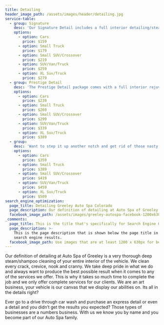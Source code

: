 ```yaml
---
title: Detailing
header_image_path: /assets/images/header/detailing.jpg
service-table:
  - group: Signature
    desc: 'Our Signature Detail includes a full interior detailing/steam cleaning/shampoo, uv protectant application, exterior wash, wheel cleaning, tires dressed and all windows cleaned. This detail package is great for those who maintain their vehicle on a regular basis.'
    options:
      - option: Cars
        price: $159
      - option: Small Truck
        price: $179
      - option: Small SUV/Crossover
        price: $219
      - option: SUV/Van/Truck
        price: $259
      - option: XL Suv/Truck
        price: $279
  - group: Prestige Detail
    desc: 'The Prestige Detail package comes with a full interior rejuvenation treatment that includes shampooing, steam cleaning and thorough scrubbing of all panels. Uv protectant applied to interior plastics and leather. The vehicle will then receive a sudsy bubble bath, light clay towel, wheel cleaning and a 1 step gloss enhancement polish. Tires dressed and all windows cleaned. * We highly recommend upgrading to a leather conditioner and paint sealant or even Fortify(our ceramic base sealant 10-12 months protection)'
    options:
      - option: Cars
        price: $239
      - option: Small Truck
        price: $269
      - option: Small SUV/Crossover
        price: $299
      - option: SUV/Van/Truck
        price: $339
      - option: XL Suv/Truck
        price: $389
  - group:
    desc: 'Want to step it up another notch and get rid of those nasty swirl marks, 50-60% of your scratches and really enhance your paints gloss? The Concours Detail is the package you are looking for. Of course we include the full interior detailing and rejuvenation as the lower tiered detail packages, however this one includes a 2 step polishing process on the exterior that makes a major difference on your paint surface. * We highly recommend upgrading to Fortify our ceramic based sealant that lasts 10-12 months to really protect your paints finish and give you the ease of maintenance.'
    options:
      - option: Cars
        price: $359
      - option: Small Truck
        price: $389
      - option: Small SUV/Crossover
        price: $419
      - option: SUV/Van/Truck
        price: $459
      - option: XL Suv/Truck
        price: $509
search_engine_optimization:
  page_title: Detailing Greeley Auto Spa Colorado
  page_description: Our definition of detailing at Auto Spa of Greeley and Loveland is a very thorough deep steam/shampoo cleaning of your entire interior of the vehicle.
  facebook_image_path: /assets/images/greeley-autospa-facebook-1200x630.png
_comments:
  page_title: This is the title that's specifically for Search Engine Optimization.
  page_description: >-
    This is the page description that is shown below the page title in the
    search engine results.
  facebook_image_path: Use images that are at least 1200 x 630px for best results or a minimum of at least 600 x 315px.
---
```



Our definition of detailing at Auto Spa of Greeley is a very thorough deep steam/shampoo cleaning of your entire interior of the vehicle. We clean every crack, crevice, nook and cranny. We take deep pride in what we do and always want to produce the best possible result when it comes to any of the services we offer. This is why it takes so much time to complete the job and we only offer complete services for our clients. We are an art business, your vehicle is our canvas that we display our abilities on. Its all in the details right?

Ever go to a drive through car wash and purchase an express detail or even a detail and you didn’t get the results you expected? Those types of businesses are a numbers business. With us we know you by name and you become part of our Auto Spa family.